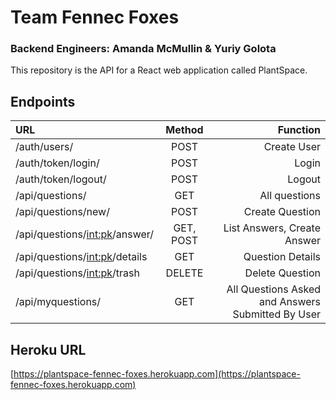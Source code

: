 # Team Fennec Foxes
### Backend Engineers: Amanda McMullin & Yuriy Golota

This repository is the API for a React web application called PlantSpace.

## Endpoints

URL          | Method | Function
:-------------|:--------:|--------------------:
/auth/users/ |  POST  | Create User 
/auth/token/login/ | POST | Login
/auth/token/logout/ | POST | Logout
/api/questions/ | GET | All questions
/api/questions/new/ | POST | Create Question
/api/questions/<int:pk>/answer/ | GET, POST | List Answers, Create Answer
/api/questions/<int:pk>/details | GET | Question Details
/api/questions/<int:pk>/trash | DELETE | Delete Question
/api/myquestions/ | GET | All Questions Asked and Answers Submitted By User

## Heroku URL

[https://plantspace-fennec-foxes.herokuapp.com](https://plantspace-fennec-foxes.herokuapp.com)